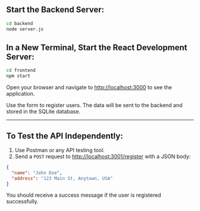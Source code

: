 ## Start the Backend Server:
```bash
cd backend
node server.js
```

## In a New Terminal, Start the React Development Server:
```bash
cd frontend
npm start
```

Open your browser and navigate to [http://localhost:3000](http://localhost:3000) to see the application.

Use the form to register users. The data will be sent to the backend and stored in the SQLite database.

---

## To Test the API Independently:

1. Use Postman or any API testing tool.
2. Send a `POST` request to [http://localhost:3001/register](http://localhost:3001/register) with a JSON body:

```json
{
  "name": "John Doe",
  "address": "123 Main St, Anytown, USA"
}
```

You should receive a success message if the user is registered successfully.